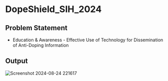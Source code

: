 # DopeShield_SIH_2024
## Problem Statement
- Education & Awareness - Effective Use of Technology for Dissemination of Anti-Doping Information
## Output
   ![Screenshot 2024-08-24 221617](https://github.com/user-attachments/assets/092d0af8-27fc-4543-bfa4-50d18ae5f7d3)

